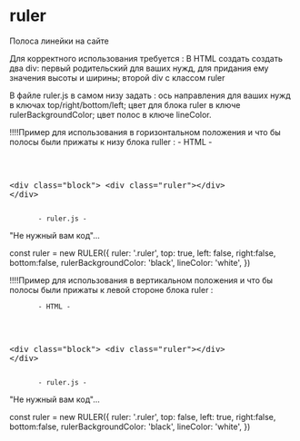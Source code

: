 # ruler
Полоса линейки на сайте

Для корректного использования требуется :
В HTML создать  создать два div: 
  первый родительский для ваших нужд, для придания ему значения высоты и ширины;
  второй div с классом ruler
  
В файле ruler.js в самом низу задать :
  ось направления для ваших нужд в ключах top/right/bottom/left; 
  цвет для блока ruler в ключе rulerBackgroundColor; 
  цвет полос в ключе lineColor.

!!!!Пример для использования в горизонтальном положения и что бы полосы были прижаты к низу блока ruller :
           - HTML -  
 <pre>
 <style>
    .block{
        height: 10px;
        width: 100%;
    }
</style>

&lt;div class="block"&gt;
    &lt;div class="ruler"&gt;&lt;/div&gt;
&lt;/div&gt;
</pre>

           - ruler.js - 
"Не нужный вам код"...
           
const ruler = new RULER({
    ruler: '.ruler',
    top: true,
    left: false,
    right:false,
    bottom:false,
    rulerBackgroundColor: 'black',
    lineColor: 'white',
})


!!!!Пример для использования в вертикальном положения и что бы полосы были прижаты к левой стороне блока ruler :

           - HTML -  
 <pre>
 <style>
    .block{
        height: 100vh;
        width: 10px;
    }
</style>

&lt;div class="block"&gt;
    &lt;div class="ruler"&gt;&lt;/div&gt;
&lt;/div&gt;
</pre>

           - ruler.js - 
"Не нужный вам код"...
           
const ruler = new RULER({
    ruler: '.ruler',
    top: false,
    left: true,
    right:false,
    bottom:false,
    rulerBackgroundColor: 'black',
    lineColor: 'white',
})
